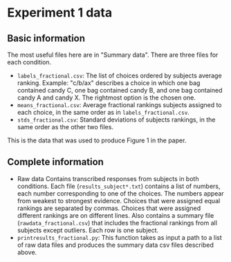 Experiment 1 data
=================

Basic information
-----------------

The most useful files here are in "Summary data". There are three files for each condition.
* `labels_fractional.csv`: The list of choices ordered by subjects average ranking. Example: "c/b/ax" describes a choice in which one bag contained candy C, one bag contained candy B, and one bag contained candy A and candy X. The rightmost option is the chosen one.
* `means_fractional.csv`: Average fractional rankings subjects assigned to each choice, in the same order as in `labels_fractional.csv`.
* `stds_fractional.csv`: Standard deviations of subjects rankings, in the same order as the other two files.

This is the data that was used to produce Figure 1 in the paper.

Complete information
--------------------

* Raw data
    Contains transcribed responses from subjects in both conditions. Each file (`results_subject*.txt`) contains a list of numbers, each number corresponding to one of the choices. The numbers appear from weakest to strongest evidence. Choices that were assigned equal rankings are separated by commas. Choices that were assigned different rankings are on different lines. 
    Also contains a summary file (`rawdata_fractional.csv`) that includes the fractional rankings from all subjects except outliers. Each row is one subject.
* `printresults_fractional.py`: This function takes as input a path to a list of raw data files and produces the summary data csv files described above.